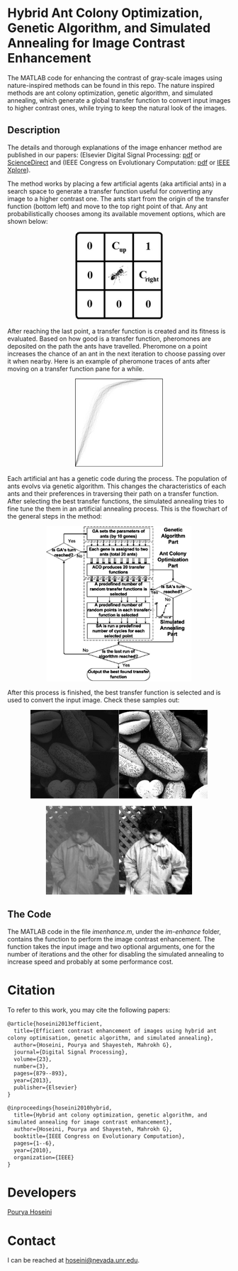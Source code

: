 # Hybrid Ant Colony Optimization, Genetic Algorithm, and Simulated Annealing for Image Contrast Enhancement
The MATLAB code for enhancing the contrast of gray-scale images using nature-inspired methods can be found in this repo. The nature inspired methods are ant colony optimization, genetic algorithm, and simulated annealing, which generate a global transfer function to convert input images to higher contrast ones, while trying to keep the natural look of the images.

## Description
The details and thorough explanations of the image enhancer method are published in our papers: (Elsevier Digital Signal Processing: [pdf](docs/2013-DSP.pdf) or [ScienceDirect](https://doi.org/10.1016/j.dsp.2012.12.011) and (IEEE Congress on Evolutionary Computation: [pdf](2010-CEC.pdf) or [IEEE Xplore](https://doi.org/10.1109/CEC.2010.5586542)).

The method works by placing a few artificial agents (aka artificial ants) in a search space to generate a transfer function useful for converting any image to a higher contrast one. The ants start from the origin of the transfer function (bottom left) and move to the top right point of that.  Any ant probabilistically chooses among its available movement options, which are shown below:
<p align="center">
  <img src="./docs/ant.jpg" alt="Movement of ants on the transfer function pane" height=200/>
</p>

After reaching the last point, a transfer function is created and its fitness is evaluated. Based on how good is a transfer function, pheromones are deposited on the path the ants have travelled. Pheromone on a point increases the chance of an ant in the next iteration to choose passing over it when nearby. Here is an example of pheromone traces of ants after moving on a transfer function pane for a while.
<p align="center">
  <img src="./docs/pheromone.jpg" alt="Pheromone deposits of artificial ants" height=200/>
</p>

Each artificial ant has a genetic code during the process. The population of ants evolvs via genetic algorithm. This changes the characteristics of each ants and their preferences in traversing their path on a transfer function. After selecting the best transfer functions, the simulated annealing tries to fine tune the them in an artificial annealing process. This is the flowchart of the general steps in the method:
<p align="center">
  <img src="./docs/flowchart.jpg" alt="Flowchart" height=350/>
</p>

After this process is finished, the best transfer function is selected and is used to convert the input image. Check these samples out:
<p align="center">
  <img src="./docs/example1.jpg" alt="Example 1" height=200/>
</p>
<p align="center">
  <img src="./docs/example2.jpg" alt="Example 2" height=200/>
</p>

## The Code
The MATLAB code in the file *imenhance.m*, under the *im-enhance* folder, contains the function to perform the image contrast enhancement. The function takes the input image and two optional arguments, one for the number of iterations and the other for disabling the simulated annealing to increase speed and probably at some performance cost.

# Citation
To refer to this work, you may cite the following papers:
```
@article{hoseini2013efficient,
  title={Efficient contrast enhancement of images using hybrid ant colony optimisation, genetic algorithm, and simulated annealing},
  author={Hoseini, Pourya and Shayesteh, Mahrokh G},
  journal={Digital Signal Processing},
  volume={23},
  number={3},
  pages={879--893},
  year={2013},
  publisher={Elsevier}
}
```
```
@inproceedings{hoseini2010hybrid,
  title={Hybrid ant colony optimization, genetic algorithm, and simulated annealing for image contrast enhancement},
  author={Hoseini, Pourya and Shayesteh, Mahrokh G},
  booktitle={IEEE Congress on Evolutionary Computation},
  pages={1--6},
  year={2010},
  organization={IEEE}
}
```

# Developers
[Pourya Hoseini](https://github.com/pouryahoseini)

# Contact
I can be reached at hoseini@nevada.unr.edu.